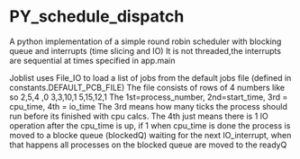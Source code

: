 # PY_schedule_dispatch
A python implementation of a simple round robin scheduler with blocking queue and interrupts (time slicing and IO)
It is not threaded,the interrupts are sequential at times specified in app.main


Joblist uses File_IO to load a list of jobs from the default jobs file (defined in constants.DEFAULT_PCB_FILE)
The file consists of rows of 4 numbers like so
  2,5,4 ,0
  3,3,10,1
  5,15,12,1
The 1st=process_number, 2nd=start_time, 3rd = cpu_time, 4th = io_time
The 3rd means how many ticks the process should run before its finished with cpu calcs.
The 4th just means there is 1 IO operation after the cpu_time is up, if 1 when cpu_time is
done the process is moved to a blocke queue (blockedQ) waiting for the next IO_interrupt, when that 
happens all processes on the blocked queue are moved to the readyQ
